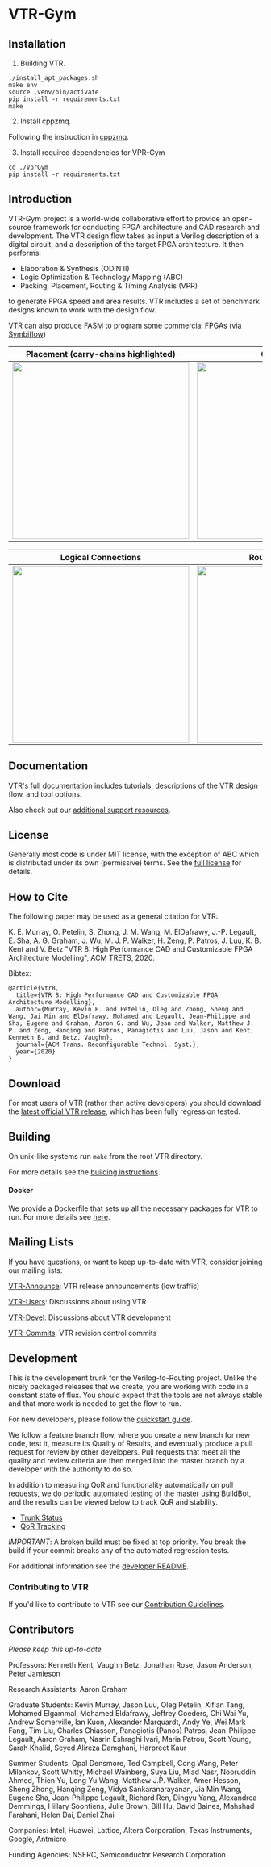 # VTR-Gym

## Installation

1. Building VTR.
```
./install_apt_packages.sh
make env
source .venv/bin/activate
pip install -r requirements.txt
make
```

2. Install cppzmq.

Following the instruction in [cppzmq](https://github.com/zeromq/cppzmq).

3. Install required dependencies for VPR-Gym
```
cd ./VprGym
pip install -r requirements.txt
```
## Introduction
VTR-Gym project is a world-wide collaborative effort to provide an open-source framework for conducting FPGA architecture and CAD research and development.
The VTR design flow takes as input a Verilog description of a digital circuit, and a description of the target FPGA architecture.
It then performs:
  * Elaboration & Synthesis (ODIN II)
  * Logic Optimization & Technology Mapping (ABC)
  * Packing, Placement, Routing & Timing Analysis (VPR)

to generate FPGA speed and area results.
VTR includes a set of benchmark designs known to work with the design flow.

VTR can also produce [FASM](https://symbiflow.readthedocs.io/en/latest/fasm/docs/specification.html) to program some commercial FPGAs (via [Symbiflow](https://symbiflow.github.io/))

| Placement (carry-chains highlighted) | Critical Path |
| ------------------------------------ | ------------- |
| <img src="https://verilogtorouting.org/img/des90_placement_macros.gif" width="350"/> | <img src="https://verilogtorouting.org/img/des90_cpd.gif" width="350"/> |

| Logical Connections | Routing Utilziation |
| ------------------- | ------------------- |
| <img src="https://verilogtorouting.org/img/des90_nets.gif" width="350"/> | <img src="https://verilogtorouting.org/img/des90_routing_util.gif" width="350"/> |


## Documentation
VTR's [full documentation](https://docs.verilogtorouting.org) includes tutorials, descriptions of the VTR design flow, and tool options.

Also check out our [additional support resources](SUPPORT.md).

## License
Generally most code is under MIT license, with the exception of ABC which is distributed under its own (permissive) terms.
See the [full license](LICENSE.md) for details.

## How to Cite
The following paper may be used as a general citation for VTR:

K. E. Murray, O. Petelin, S. Zhong, J. M. Wang, M. ElDafrawy, J.-P. Legault, E. Sha, A. G. Graham, J. Wu, M. J. P. Walker, H. Zeng, P. Patros, J. Luu, K. B. Kent and V. Betz "VTR 8: High Performance CAD and Customizable FPGA Architecture Modelling", ACM TRETS, 2020.

Bibtex:
```
@article{vtr8,
  title={VTR 8: High Performance CAD and Customizable FPGA Architecture Modelling},
  author={Murray, Kevin E. and Petelin, Oleg and Zhong, Sheng and Wang, Jai Min and ElDafrawy, Mohamed and Legault, Jean-Philippe and Sha, Eugene and Graham, Aaron G. and Wu, Jean and Walker, Matthew J. P. and Zeng, Hanqing and Patros, Panagiotis and Luu, Jason and Kent, Kenneth B. and Betz, Vaughn},
  journal={ACM Trans. Reconfigurable Technol. Syst.},
  year={2020}
}
```

## Download
For most users of VTR (rather than active developers) you should download the [latest official VTR release](https://verilogtorouting.org/download), which has been fully regression tested.

## Building
On unix-like systems run `make` from the root VTR directory.

For more details see the [building instructions](BUILDING.md).

#### Docker
We provide a Dockerfile that sets up all the necessary packages for VTR to run.
For more details see [here](dev/DOCKER_DEPLOY.md).

## Mailing Lists
If you have questions, or want to keep up-to-date with VTR, consider joining our mailing lists:

[VTR-Announce](https://groups.google.com/forum/#!forum/vtr-announce): VTR release announcements (low traffic)

[VTR-Users](https://groups.google.com/forum/#!forum/vtr-users): Discussions about using VTR

[VTR-Devel](https://groups.google.com/forum/#!forum/vtr-devel): Discussions about VTR development

[VTR-Commits](https://groups.google.com/forum/#!forum/vtr-commits): VTR revision control commits

## Development
This is the development trunk for the Verilog-to-Routing project.
Unlike the nicely packaged releases that we create, you are working with code in a constant state of flux.
You should expect that the tools are not always stable and that more work is needed to get the flow to run.

For new developers, please follow the [quickstart guide](https://docs.verilogtorouting.org/en/latest/quickstart/).

We follow a feature branch flow, where you create a new branch for new code, test it, measure its Quality of Results, and eventually produce a pull request for review by other developers. Pull requests that meet all the quality and review criteria are then merged into the master branch by a developer with the authority to do so.

In addition to measuring QoR and functionality automatically on pull requests, we do periodic automated testing of the master using BuildBot, and the results can be viewed below to track QoR and stability.
* [Trunk Status](http://builds.verilogtorouting.org:8080/waterfall)
* [QoR Tracking](http://builds.verilogtorouting.org:8080/)

*IMPORTANT*: A broken build must be fixed at top priority. You break the build if your commit breaks any of the automated regression tests.

For additional information see the [developer README](README.developers.md).

### Contributing to VTR
If you'd like to contribute to VTR see our [Contribution Guidelines](CONTRIBUTING.md).

## Contributors
*Please keep this up-to-date*

Professors: Kenneth Kent, Vaughn Betz, Jonathan Rose, Jason Anderson, Peter Jamieson

Research Assistants: Aaron Graham


Graduate Students: Kevin Murray, Jason Luu, Oleg Petelin, Xifian Tang, Mohamed Elgammal, Mohamed Eldafrawy, Jeffrey Goeders, Chi Wai Yu, Andrew Somerville, Ian Kuon, Alexander Marquardt, Andy Ye, Wei Mark Fang, Tim Liu, Charles Chiasson, Panagiotis (Panos) Patros, Jean-Philippe Legault, Aaron Graham, Nasrin Eshraghi Ivari, Maria Patrou, Scott Young, Sarah Khalid, Seyed Alireza Damghani, Harpreet Kaur


Summer Students: Opal Densmore, Ted Campbell, Cong Wang, Peter Milankov, Scott Whitty, Michael Wainberg, Suya Liu, Miad Nasr, Nooruddin Ahmed, Thien Yu, Long Yu Wang, Matthew J.P. Walker, Amer Hesson, Sheng Zhong, Hanqing Zeng, Vidya Sankaranarayanan, Jia Min Wang, Eugene Sha, Jean-Philippe Legault, Richard Ren, Dingyu Yang, Alexandrea Demmings, Hillary Soontiens, Julie Brown, Bill Hu, David Baines, Mahshad Farahani, Helen Dai, Daniel Zhai

Companies: Intel, Huawei, Lattice, Altera Corporation, Texas Instruments, Google, Antmicro

Funding Agencies: NSERC, Semiconductor Research Corporation



